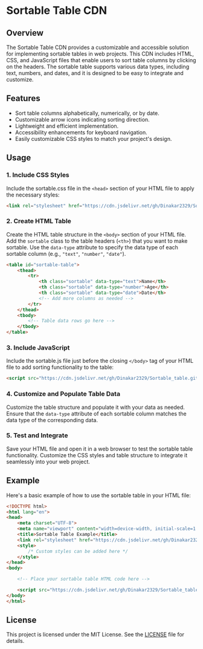 
# Sortable Table CDN

## Overview

The Sortable Table CDN provides a customizable and accessible solution for implementing sortable tables in web projects. This CDN includes HTML, CSS, and JavaScript files that enable users to sort table columns by clicking on the headers. The sortable table supports various data types, including text, numbers, and dates, and it is designed to be easy to integrate and customize.

## Features

- Sort table columns alphabetically, numerically, or by date.
- Customizable arrow icons indicating sorting direction.
- Lightweight and efficient implementation.
- Accessibility enhancements for keyboard navigation.
- Easily customizable CSS styles to match your project's design.

## Usage

### 1. Include CSS Styles

Include the sortable.css file in the `<head>` section of your HTML file to apply the necessary styles:

```html
<link rel="stylesheet" href="https://cdn.jsdelivr.net/gh/Dinakar2329/Sortable_table.github.io/sortable.css">
```

### 2. Create HTML Table

Create the HTML table structure in the `<body>` section of your HTML file. Add the `sortable` class to the table headers (`<th>`) that you want to make sortable. Use the `data-type` attribute to specify the data type of each sortable column (e.g., `"text"`, `"number"`, `"date"`).

```html
<table id="sortable-table">
    <thead>
        <tr>
            <th class="sortable" data-type="text">Name</th>
            <th class="sortable" data-type="number">Age</th>
            <th class="sortable" data-type="date">Date</th>
            <!-- Add more columns as needed -->
        </tr>
    </thead>
    <tbody>
        <!-- Table data rows go here -->
    </tbody>
</table>
```

### 3. Include JavaScript

Include the sortable.js file just before the closing `</body>` tag of your HTML file to add sorting functionality to the table:

```html
<script src="https://cdn.jsdelivr.net/gh/Dinakar2329/Sortable_table.github.io/sortable.js"></script>
```

### 4. Customize and Populate Table Data

Customize the table structure and populate it with your data as needed. Ensure that the `data-type` attribute of each sortable column matches the data type of the corresponding data.

### 5. Test and Integrate

Save your HTML file and open it in a web browser to test the sortable table functionality. Customize the CSS styles and table structure to integrate it seamlessly into your web project.

## Example

Here's a basic example of how to use the sortable table in your HTML file:

```html
<!DOCTYPE html>
<html lang="en">
<head>
    <meta charset="UTF-8">
    <meta name="viewport" content="width=device-width, initial-scale=1.0">
    <title>Sortable Table Example</title>
    <link rel="stylesheet" href="https://cdn.jsdelivr.net/gh/Dinakar2329/Sortable_table.github.io//sortable.css"> 
    <style>
        /* Custom styles can be added here */
    </style>
</head>
<body>

    <!-- Place your sortable table HTML code here -->

    <script src="https://cdn.jsdelivr.net/gh/Dinakar2329/Sortable_table/sortable.js"></script>
</body>
</html>
```


## License

This project is licensed under the MIT License. See the [LICENSE](LICENSE) file for details.
